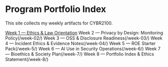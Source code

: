 # Program Portfolio Index
This site collects my weekly artifacts for CYBR2100.

[Week 1 — Ethics & Law Orientation](/week-01/)
Week 2 — Privacy by Design: Monitoring Policy(/week-02/)
Week 3 — OSS & Disclosure Readiness(/week-03/)
Week 4 — Incident Ethics & Evidence Notes(/week-04/)
Week 5 — ROE Starter Pack(/week-5/)
Week 6 — AI Use in Security Operations(/week-6/)
Week 7 — Bioethics & Society Plan(/week-7/)
Week 8 — Portfolio Index & Ethics Statement(/week-8/)
